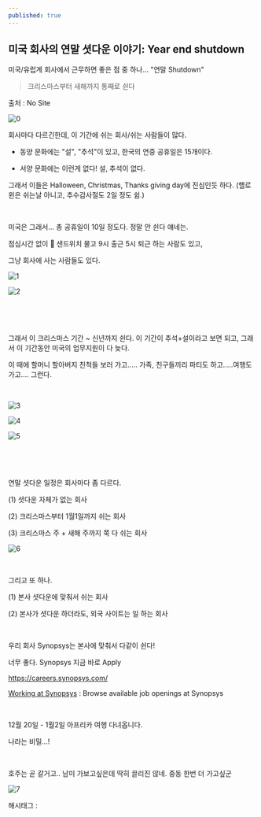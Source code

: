```yaml
---
published: true
---
```

## 미국 회사의 연말 셧다운 이야기: Year end shutdown

미국/유럽계 회사에서 근무하면 좋은 점 중 하나... "연말 Shutdown"

> 크리스마스부터 새해까지 통째로 쉰다

출처 : No Site

![0](/assets/img/223671296132/0.png)

회사마다 다르긴한데, 이 기간에 쉬는 회사/쉬는 사람들이 많다.

- 동양 문화에는 "설", "추석"이 있고, 한국의 연중 공휴일은 15개이다.

- 서양 문화에는 이런게 없다! 설, 추석이 없다.

그래서 이들은 Halloween, Christmas, Thanks giving day에 진심인듯 하다. (핼로윈은 쉬는날 아니고, 추수감사절도 2일 정도 쉼.)

​

미국은 그래서… 총 공휴일이 10일 정도다. 정말 안 쉰다 얘네는.

점심시간 없이 🥪 샌드위치 물고 9시 출근 5시 퇴근 하는 사람도 있고,

그냥 회사에 사는 사람들도 있다.

![1](/assets/img/223671296132/1.png)

![2](/assets/img/223671296132/2.png)

​

​

그래서 이 크리스마스 기간 ~ 신년까지 쉰다. 이 기간이 추석+설이라고 보면 되고, 그래서 이 기간동안 미국의 업무지원이 다 늦다.

이 때에 할머니 할아버지 친척들 보러 가고..... 가족, 친구들끼리 파티도 하고.....여행도 가고.... 그런다.

​

![3](/assets/img/223671296132/3.png)

![4](/assets/img/223671296132/4.png)

![5](/assets/img/223671296132/5.png)

​

​

연말 셧다운 일정은 회사마다 좀 다르다.

(1) 셧다운 자체가 없는 회사

(2) 크리스마스부터 1월1일까지 쉬는 회사

(3) 크리스마스 주 + 새해 주까지 쭉 다 쉬는 회사

![6](/assets/img/223671296132/6.png)

​

그리고 또 하나.

(1) 본사 셧다운에 맞춰서 쉬는 회사

(2) 본사가 셧다운 하더라도, 외국 사이트는 일 하는 회사

​

우리 회사 Synopsys는 본사에 맞춰서 다같이 쉰다!

너무 좋다. Synopsys 지금 바로 Apply

https://careers.synopsys.com/

[Working at Synopsys](https://careers.synopsys.com/) : Browse available job openings at Synopsys

​

12월 20일 - 1월2일 아프리카 여행 다녀옵니다.

나라는 비밀...!

​

호주는 곧 갈거고.. 남미 가보고싶은데 딱히 끌리진 않네. 중동 한번 더 가고싶군

![7](/assets/img/223671296132/7.png)

 해시태그 : 